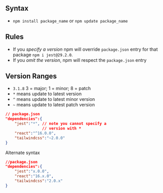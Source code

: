 ## Syntax
- `npm install package_name` or `npm update package_name`

## Rules
- If you *specify a version* npm will override `package.json` entry for that package
`npm i jest@29.2.0`.
- If you *omit the version*, npm will respect the `package.json` entry

## Version Ranges
- `3.1.8` 3 = major; 1 = minor; 8 = patch
- `*` means update to latest version
- `^` means update to latest minor version
- `~` means update to latest patch version
```json
// package.json
"dependencies":{
	"jest":"*", // note you cannot specify a 
                // version with *
	"react":"^16.0.0",
	"tailwindcss":"~2.0.0"
}
```
Alternate syntax
```json
//package.json
"dependencies":{
	"jest":"x.0.0",
	"react":"16.x.0",
	"tailwindcss":"2.0.x"
}
```
